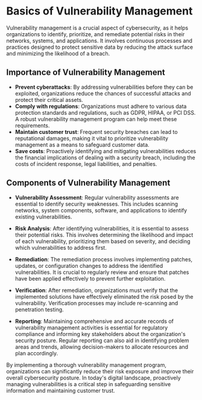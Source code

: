 # Basics of Vulnerability Management

Vulnerability management is a crucial aspect of cybersecurity, as it helps organizations to identify, prioritize, and remediate potential risks in their networks, systems, and applications. It involves continuous processes and practices designed to protect sensitive data by reducing the attack surface and minimizing the likelihood of a breach.

## Importance of Vulnerability Management

- **Prevent cyberattacks**: By addressing vulnerabilities before they can be exploited, organizations reduce the chances of successful attacks and protect their critical assets.
- **Comply with regulations**: Organizations must adhere to various data protection standards and regulations, such as GDPR, HIPAA, or PCI DSS. A robust vulnerability management program can help meet these requirements.
- **Maintain customer trust**: Frequent security breaches can lead to reputational damages, making it vital to prioritize vulnerability management as a means to safeguard customer data.
- **Save costs**: Proactively identifying and mitigating vulnerabilities reduces the financial implications of dealing with a security breach, including the costs of incident response, legal liabilities, and penalties.

## Components of Vulnerability Management

- **Vulnerability Assessment**: Regular vulnerability assessments are essential to identify security weaknesses. This includes scanning networks, system components, software, and applications to identify existing vulnerabilities.

- **Risk Analysis**: After identifying vulnerabilities, it is essential to assess their potential risks. This involves determining the likelihood and impact of each vulnerability, prioritizing them based on severity, and deciding which vulnerabilities to address first.

- **Remediation**: The remediation process involves implementing patches, updates, or configuration changes to address the identified vulnerabilities. It is crucial to regularly review and ensure that patches have been applied effectively to prevent further exploitation.

- **Verification**: After remediation, organizations must verify that the implemented solutions have effectively eliminated the risk posed by the vulnerability. Verification processes may include re-scanning and penetration testing.

- **Reporting**: Maintaining comprehensive and accurate records of vulnerability management activities is essential for regulatory compliance and informing key stakeholders about the organization's security posture. Regular reporting can also aid in identifying problem areas and trends, allowing decision-makers to allocate resources and plan accordingly.

By implementing a thorough vulnerability management program, organizations can significantly reduce their risk exposure and improve their overall cybersecurity posture. In today's digital landscape, proactively managing vulnerabilities is a critical step in safeguarding sensitive information and maintaining customer trust.
